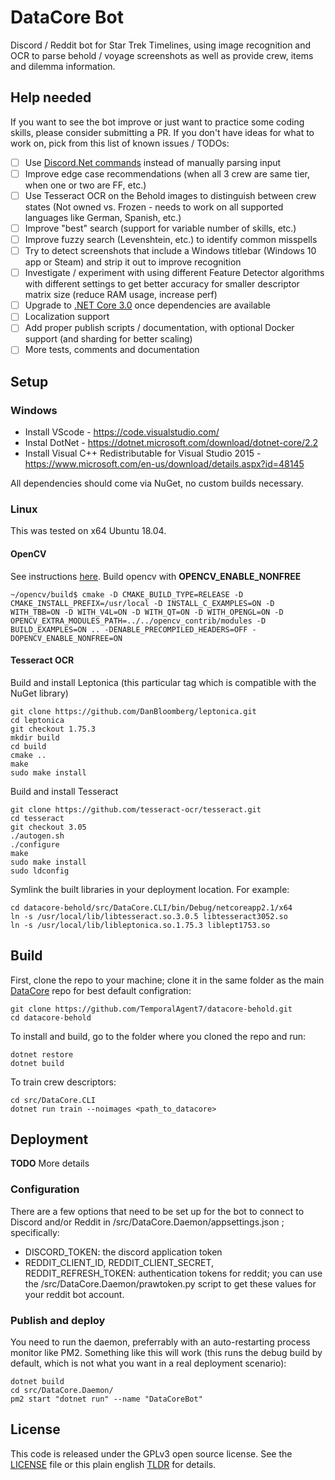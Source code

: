 # DataCore Bot
Discord / Reddit bot for Star Trek Timelines, using image recognition and OCR to parse behold / voyage screenshots as well as provide crew, items and dilemma information.

## Help needed
If you want to see the bot improve or just want to practice some coding skills, please consider submitting a PR. If you don't have ideas for what to work on, pick from this list of known issues / TODOs:
- [ ] Use [Discord.Net commands](https://github.com/discord-net/Discord.Net) instead of manually parsing input
- [ ] Improve edge case recommendations (when all 3 crew are same tier, when one or two are FF, etc.)
- [ ] Use Tesseract OCR on the Behold images to distinguish between crew states (Not owned vs. Frozen - needs to work on all supported languages like German, Spanish, etc.)
- [ ] Improve "best" search (support for variable number of skills, etc.)
- [ ] Improve fuzzy search (Levenshtein, etc.) to identify common misspells 
- [ ] Try to detect screenshots that include a Windows titlebar (Windows 10 app or Steam) and strip it out to improve recognition
- [ ] Investigate / experiment with using different Feature Detector algorithms with different settings to get better accuracy for smaller descriptor matrix size (reduce RAM usage, increase perf)
- [ ] Upgrade to [.NET Core 3.0](https://devblogs.microsoft.com/dotnet/announcing-net-core-3-0/) once dependencies are available
- [ ] Localization support
- [ ] Add proper publish scripts / documentation, with optional Docker support (and sharding for better scaling)
- [ ] More tests, comments and documentation

## Setup

### Windows

- Install VScode - https://code.visualstudio.com/
- Instal DotNet - https://dotnet.microsoft.com/download/dotnet-core/2.2
- Install Visual C++ Redistributable for Visual Studio 2015 - https://www.microsoft.com/en-us/download/details.aspx?id=48145

All dependencies should come via NuGet, no custom builds necessary.

### Linux

This was tested on x64 Ubuntu 18.04.

#### OpenCV

See instructions [here](https://www.learnopencv.com/install-opencv-4-on-ubuntu-18-04/). Build opencv with **OPENCV_ENABLE_NONFREE**

```
~/opencv/build$ cmake -D CMAKE_BUILD_TYPE=RELEASE -D CMAKE_INSTALL_PREFIX=/usr/local -D INSTALL_C_EXAMPLES=ON -D WITH_TBB=ON -D WITH_V4L=ON -D WITH_QT=ON -D WITH_OPENGL=ON -D OPENCV_EXTRA_MODULES_PATH=../../opencv_contrib/modules -D BUILD_EXAMPLES=ON .. -DENABLE_PRECOMPILED_HEADERS=OFF -DOPENCV_ENABLE_NONFREE=ON
```

#### Tesseract OCR

Build and install Leptonica (this particular tag which is compatible with the NuGet library)
```
git clone https://github.com/DanBloomberg/leptonica.git
cd leptonica
git checkout 1.75.3
mkdir build
cd build
cmake ..
make
sudo make install
```

Build and install Tesseract
```
git clone https://github.com/tesseract-ocr/tesseract.git
cd tesseract
git checkout 3.05
./autogen.sh
./configure
make
sudo make install
sudo ldconfig
```

Symlink the built libraries in your deployment location. For example:

```
cd datacore-behold/src/DataCore.CLI/bin/Debug/netcoreapp2.1/x64
ln -s /usr/local/lib/libtesseract.so.3.0.5 libtesseract3052.so
ln -s /usr/local/lib/libleptonica.so.1.75.3 liblept1753.so
```

## Build

First, clone the repo to your machine; clone it in the same folder as the main [DataCore](https://github.com/TemporalAgent7/datacore) repo for best default configration:
```
git clone https://github.com/TemporalAgent7/datacore-behold.git
cd datacore-behold
```

To install and build, go to the folder where you cloned the repo and run:
```
dotnet restore
dotnet build
```

To train crew descriptors:
```
cd src/DataCore.CLI
dotnet run train --noimages <path_to_datacore>
```

## Deployment

**TODO** More details

### Configuration

There are a few options that need to be set up for the bot to connect to Discord and/or Reddit in /src/DataCore.Daemon/appsettings.json ; specifically:
* DISCORD_TOKEN: the discord application token
* REDDIT_CLIENT_ID, REDDIT_CLIENT_SECRET, REDDIT_REFRESH_TOKEN: authentication tokens for reddit; you can use the /src/DataCore.Daemon/prawtoken.py script to get these values for your reddit bot account.

### Publish and deploy

You need to run the daemon, preferrably with an auto-restarting process monitor like PM2. Something like this will work (this runs the debug build by default, which is not what you want in a real deployment scenario):

```
dotnet build
cd src/DataCore.Daemon/
pm2 start "dotnet run" --name "DataCoreBot"
```

## License
This code is released under the GPLv3 open source license. See the [LICENSE](/LICENSE) file or this plain english [TLDR](https://tldrlegal.com/license/gnu-general-public-license-v3-(gpl-3)) for details.
